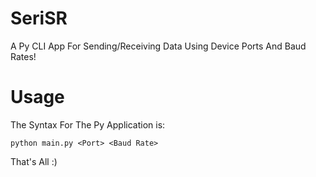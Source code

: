 # SeriSR
A Py CLI App For Sending/Receiving Data Using Device Ports And Baud Rates!

# Usage
The Syntax For The Py Application is:

`python main.py <Port> <Baud Rate>`

That's All :)

